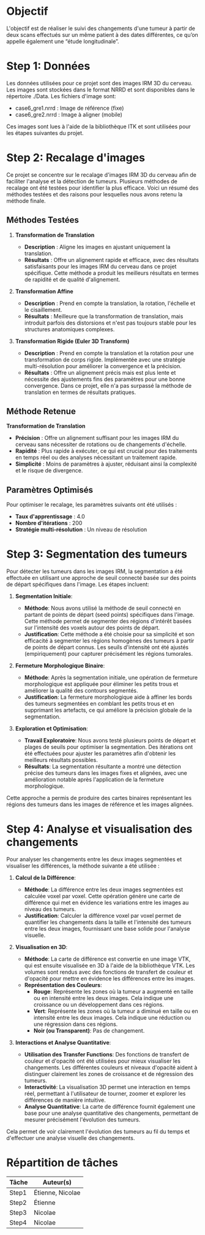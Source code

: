 # Objectif

L'objectif est de réaliser le suivi des changements d'une tumeur à partir de deux scans effectués sur un même patient à des dates différentes, ce qu’on appelle également une “étude longitudinale”.

# Step 1: Données

Les données utilisées pour ce projet sont des images IRM 3D du cerveau. Les images sont stockées dans le format NRRD et sont disponibles dans le répertoire ./Data. Les fichiers d'image sont:

- case6_gre1.nrrd : Image de référence (fixe)
- case6_gre2.nrrd : Image à aligner (mobile)

Ces images sont lues à l'aide de la bibliothèque ITK et sont utilisées pour les étapes suivantes du projet.

# Step 2: Recalage d'images

Ce projet se concentre sur le recalage d'images IRM 3D du cerveau afin de faciliter l'analyse et la détection de tumeurs. Plusieurs méthodes de recalage ont été testées pour identifier la plus efficace. Voici un résumé des méthodes testées et des raisons pour lesquelles nous avons retenu la méthode finale.

## Méthodes Testées

1. **Transformation de Translation**

   - **Description** : Aligne les images en ajustant uniquement la translation.
   - **Résultats** : Offre un alignement rapide et efficace, avec des résultats satisfaisants pour les images IRM du cerveau dans ce projet spécifique. Cette méthode a produit les meilleurs résultats en termes de rapidité et de qualité d'alignement.

2. **Transformation Affine**

   - **Description** : Prend en compte la translation, la rotation, l'échelle et le cisaillement.
   - **Résultats** : Meilleure que la transformation de translation, mais introduit parfois des distorsions et n'est pas toujours stable pour les structures anatomiques complexes.

3. **Transformation Rigide (Euler 3D Transform)**
   - **Description** : Prend en compte la translation et la rotation pour une transformation de corps rigide. Implémentée avec une stratégie multi-résolution pour améliorer la convergence et la précision.
   - **Résultats** : Offre un alignement précis mais est plus lente et nécessite des ajustements fins des paramètres pour une bonne convergence. Dans ce projet, elle n'a pas surpassé la méthode de translation en termes de résultats pratiques.

## Méthode Retenue

**Transformation de Translation**

- **Précision** : Offre un alignement suffisant pour les images IRM du cerveau sans nécessiter de rotations ou de changements d'échelle.
- **Rapidité** : Plus rapide à exécuter, ce qui est crucial pour des traitements en temps réel ou des analyses nécessitant un traitement rapide.
- **Simplicité** : Moins de paramètres à ajuster, réduisant ainsi la complexité et le risque de divergence.

## Paramètres Optimisés

Pour optimiser le recalage, les paramètres suivants ont été utilisés :

- **Taux d'apprentissage** : 4.0
- **Nombre d'itérations** : 200
- **Stratégie multi-résolution** : Un niveau de résolution

# Step 3: Segmentation des tumeurs

Pour détecter les tumeurs dans les images IRM, la segmentation a été effectuée en utilisant une approche de seuil connecté basée sur des points de départ spécifiques dans l'image. Les étapes incluent:

1. **Segmentation Initiale**:

   - **Méthode**: Nous avons utilisé la méthode de seuil connecté en partant de points de départ (seed points) spécifiques dans l'image. Cette méthode permet de segmenter des régions d'intérêt basées sur l'intensité des voxels autour des points de départ.
   - **Justification**: Cette méthode a été choisie pour sa simplicité et son efficacité à segmenter les régions homogènes des tumeurs à partir de points de départ connus. Les seuils d'intensité ont été ajustés (empiriquement) pour capturer précisément les régions tumorales.

2. **Fermeture Morphologique Binaire**:

   - **Méthode**: Après la segmentation initiale, une opération de fermeture morphologique est appliquée pour éliminer les petits trous et améliorer la qualité des contours segmentés.
   - **Justification**: La fermeture morphologique aide à affiner les bords des tumeurs segmentées en comblant les petits trous et en supprimant les artefacts, ce qui améliore la précision globale de la segmentation.

3. **Exploration et Optimisation**:

   - **Travail Exploratoire**: Nous avons testé plusieurs points de départ et plages de seuils pour optimiser la segmentation. Des itérations ont été effectuées pour ajuster les paramètres afin d'obtenir les meilleurs résultats possibles.
   - **Résultats**: La segmentation résultante a montré une détection précise des tumeurs dans les images fixes et alignées, avec une amélioration notable après l'application de la fermeture morphologique.

Cette approche a permis de produire des cartes binaires représentant les régions des tumeurs dans les images de référence et les images alignées.

# Step 4: Analyse et visualisation des changements

Pour analyser les changements entre les deux images segmentées et visualiser les différences, la méthode suivante a été utilisée :

1. **Calcul de la Différence**:

   - **Méthode**: La différence entre les deux images segmentées est calculée voxel par voxel. Cette opération génère une carte de différence qui met en évidence les variations entre les images au niveau des tumeurs.
   - **Justification**: Calculer la différence voxel par voxel permet de quantifier les changements dans la taille et l'intensité des tumeurs entre les deux images, fournissant une base solide pour l'analyse visuelle.

2. **Visualisation en 3D**:

   - **Méthode**: La carte de différence est convertie en une image VTK, qui est ensuite visualisée en 3D à l'aide de la bibliothèque VTK. Les volumes sont rendus avec des fonctions de transfert de couleur et d'opacité pour mettre en évidence les différences entre les images.
   - **Représentation des Couleurs**:
     - **Rouge**: Représente les zones où la tumeur a augmenté en taille ou en intensité entre les deux images. Cela indique une croissance ou un développement dans ces régions.
     - **Vert**: Représente les zones où la tumeur a diminué en taille ou en intensité entre les deux images. Cela indique une réduction ou une régression dans ces régions.
     - **Noir (ou Transparent)**: Pas de changement.

3. **Interactions et Analyse Quantitative**:

   - **Utilisation des Transfer Functions**: Des fonctions de transfert de couleur et d'opacité ont été utilisées pour mieux visualiser les changements. Les différentes couleurs et niveaux d'opacité aident à distinguer clairement les zones de croissance et de régression des tumeurs.
   - **Interactivité**: La visualisation 3D permet une interaction en temps réel, permettant à l'utilisateur de tourner, zoomer et explorer les différences de manière intuitive.
   - **Analyse Quantitative**: La carte de différence fournit également une base pour une analyse quantitative des changements, permettant de mesurer précisément l'évolution des tumeurs.

Cela permet de voir clairement l'évolution des tumeurs au fil du temps et d'effectuer une analyse visuelle des changements.

# Répartition de tâches

| Tâche | Auteur(s)        |
| ----- | ---------------- |
| Step1 | Étienne, Nicolae |
| Step2 | Étienne          |
| Step3 | Nicolae          |
| Step4 | Nicolae          |
